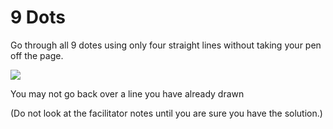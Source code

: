 # 9 Dots

Go through all 9 dotes using only four straight lines without taking your pen off the page.

![](../../images/9-dots.png)

You may not go back over a line you have already drawn

(Do not look at the facilitator notes until you are sure you have the solution.)

